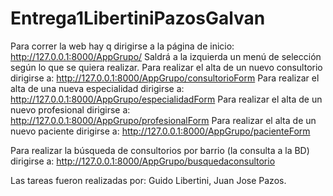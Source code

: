# Entrega1LibertiniPazosGalvan

Para correr la web hay q dirigirse a la página de inicio: http://127.0.0.1:8000/AppGrupo/
Saldrá a la izquierda un menú de selección según lo que se quiera realizar.
Para realizar el alta de un nuevo consultorio dirigirse a: http://127.0.0.1:8000/AppGrupo/consultorioForm
Para realizar el alta de una nueva especialidad dirigirse a: http://127.0.0.1:8000/AppGrupo/especialidadForm
Para realizar el alta de un nuevo profesional dirigirse a: http://127.0.0.1:8000/AppGrupo/profesionalForm
Para realizar el alta de un nuevo paciente dirigirse a: http://127.0.0.1:8000/AppGrupo/pacienteForm

Para realizar la búsqueda de consultorios por barrio (la consulta a la BD) dirigirse a: http://127.0.0.1:8000/AppGrupo/busquedaconsultorio

Las tareas fueron realizadas por: Guido Libertini, Juan Jose Pazos.
